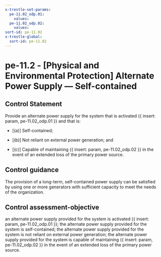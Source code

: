 ```yaml
---
x-trestle-set-params:
  pe-11.02_odp.01:
    values:
  pe-11.02_odp.02:
    values:
sort-id: pe-11.02
x-trestle-global:
  sort-id: pe-11.02
---
```


# pe-11.2 - \[Physical and Environmental Protection\] Alternate Power Supply — Self-contained

## Control Statement

Provide an alternate power supply for the system that is activated {{ insert: param, pe-11.02_odp.01 }} and that is:

- \[(a)\] Self-contained;

- \[(b)\] Not reliant on external power generation; and

- \[(c)\] Capable of maintaining {{ insert: param, pe-11.02_odp.02 }} in the event of an extended loss of the primary power source.

## Control guidance

The provision of a long-term, self-contained power supply can be satisfied by using one or more generators with sufficient capacity to meet the needs of the organization.

## Control assessment-objective

an alternate power supply provided for the system is activated {{ insert: param, pe-11.02_odp.01 }};
the alternate power supply provided for the system is self-contained;
the alternate power supply provided for the system is not reliant on external power generation;
the alternate power supply provided for the system is capable of maintaining {{ insert: param, pe-11.02_odp.02 }} in the event of an extended loss of the primary power source.
